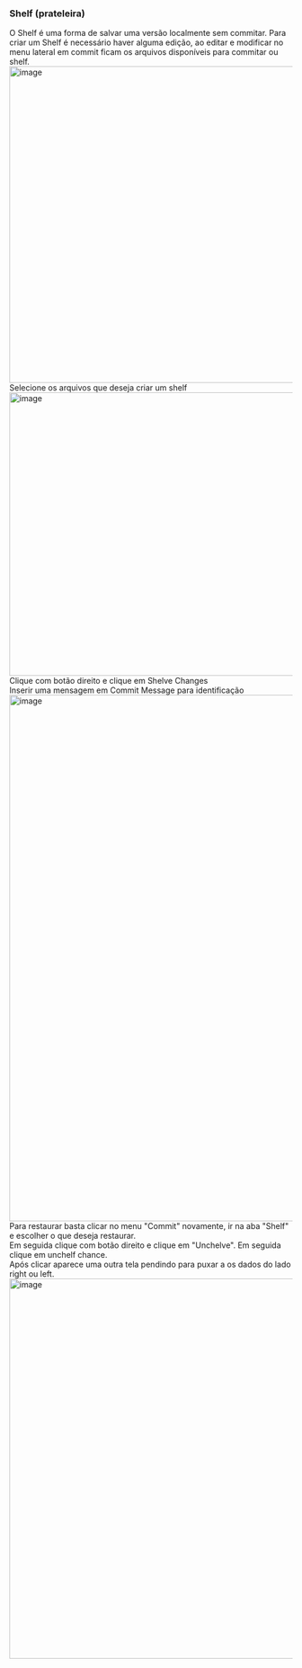 ### Shelf (prateleira)
O Shelf é uma forma de salvar uma versão localmente sem commitar.
Para criar um Shelf é necessário haver alguma edição, ao editar e modificar no menu lateral em commit ficam os arquivos disponíveis para commitar ou shelf. <br>
<img width="1017" height="563" alt="image" src="https://github.com/user-attachments/assets/f539c2cf-3913-43b7-90b0-0b2d5ec2c891" /><br>
Selecione os arquivos que deseja criar um shelf<br>
<img width="720" height="504" alt="image" src="https://github.com/user-attachments/assets/c3aee757-4883-4c68-9c3b-439634261ca5" /><br>
Clique com botão direito e clique em Shelve Changes<br>
Inserir uma mensagem em Commit Message para identificação<br>
<img width="769" height="936" alt="image" src="https://github.com/user-attachments/assets/5ef9cf51-efc0-46e9-b400-80caefddaa7b" /><br>
Para restaurar basta clicar no menu "Commit" novamente, ir na aba "Shelf" e escolher o que deseja restaurar. <br>
Em seguida clique com botão direito e clique em "Unchelve". Em seguida clique em unchelf chance.<br>
Após clicar aparece uma outra tela pendindo para puxar a os dados do lado right ou left.
<img width="1140" height="676" alt="image" src="https://github.com/user-attachments/assets/45c12d86-07e1-48b9-8541-238fc99fcb2d" />




